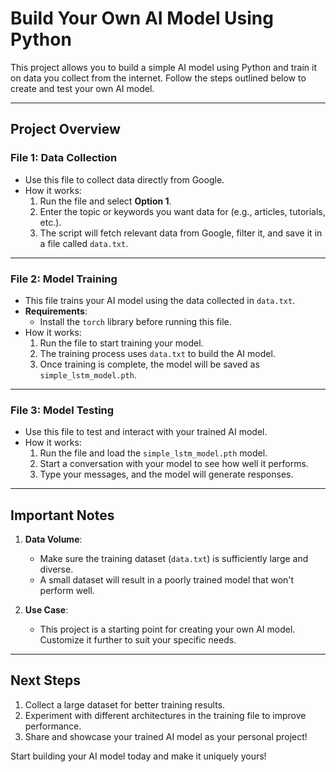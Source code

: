 # Build Your Own AI Model Using Python

This project allows you to build a simple AI model using Python and train it on data you collect from the internet. Follow the steps outlined below to create and test your own AI model.

---

## Project Overview

### File 1: **Data Collection**

- Use this file to collect data directly from Google.
- How it works:
  1. Run the file and select **Option 1**.
  2. Enter the topic or keywords you want data for (e.g., articles, tutorials, etc.).
  3. The script will fetch relevant data from Google, filter it, and save it in a file called `data.txt`.

---

### File 2: **Model Training**

- This file trains your AI model using the data collected in `data.txt`.
- **Requirements**:
  - Install the `torch` library before running this file.
- How it works:
  1. Run the file to start training your model.
  2. The training process uses `data.txt` to build the AI model.
  3. Once training is complete, the model will be saved as `simple_lstm_model.pth`.

---

### File 3: **Model Testing**

- Use this file to test and interact with your trained AI model.
- How it works:
  1. Run the file and load the `simple_lstm_model.pth` model.
  2. Start a conversation with your model to see how well it performs.
  3. Type your messages, and the model will generate responses.

---

## Important Notes

1. **Data Volume**:

   - Make sure the training dataset (`data.txt`) is sufficiently large and diverse.
   - A small dataset will result in a poorly trained model that won't perform well.

2. **Use Case**:
   - This project is a starting point for creating your own AI model. Customize it further to suit your specific needs.

---

## Next Steps

1. Collect a large dataset for better training results.
2. Experiment with different architectures in the training file to improve performance.
3. Share and showcase your trained AI model as your personal project!

Start building your AI model today and make it uniquely yours!
